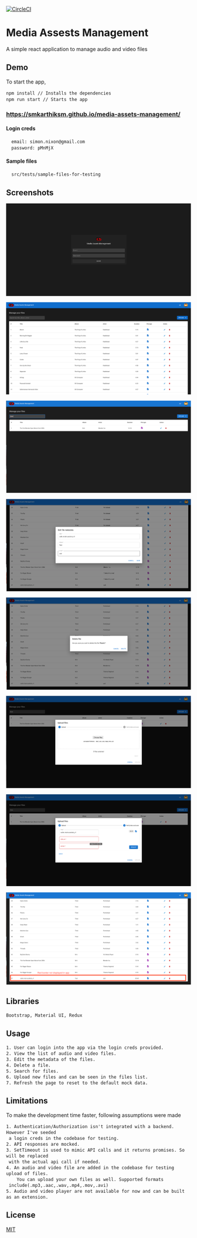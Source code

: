 [![CircleCI](https://dl.circleci.com/status-badge/img/circleci/LNzJ33aU8NBSwUfc44Fz2y/CUTasAwJm9UFj9eECgLcRC/tree/master.svg?style=svg)](https://dl.circleci.com/status-badge/redirect/circleci/LNzJ33aU8NBSwUfc44Fz2y/CUTasAwJm9UFj9eECgLcRC/tree/master)

# Media Assests Management

A simple react application to manage audio and video files

## Demo

To start the app,

```bash
npm install // Installs the dependencies
npm run start // Starts the app
```

### https://smkarthiksm.github.io/media-assets-management/

#### Login creds

```bash
  email: simon.nixon@gmail.com
  password: pMnMjX
```
#### Sample files

```bash
  src/tests/sample-files-for-testing
```

## Screenshots

![Login](/screenshots/Login.png?raw=true 'Login')

![Files list](/screenshots/List.png?raw=true 'Files list')

![Search](/screenshots/Search.png?raw=true 'Search')

![Edit](/screenshots/Edit.png?raw=true 'Edit')

![Delete](/screenshots/Delete.png?raw=true 'Delete')

![Upload file-1](/screenshots/UploadFile.png?raw=true 'Upload file-1')

![Upload file-2](/screenshots/UploadFileValidation.png?raw=true 'Upload file-2')

![Added record](/screenshots/NewlyAddedRecord.png?raw=true)

## Libraries

    Bootstrap, Material UI, Redux

## Usage

    1. User can login into the app via the login creds provided.
    2. View the list of audio and video files.
    3. Edit the metadata of the files.
    4. Delete a file.
    5. Search for files.
    6. Upload new files and can be seen in the files list.
    7. Refresh the page to reset to the default mock data.

## Limitations

To make the development time faster, following assumptions were made

    1. Authentication/Authorization isn't integrated with a backend. However I've seeded
     a login creds in the codebase for testing.
    2. API responses are mocked.
    3. SetTimeout is used to mimic API calls and it returns promises. So will be replaced
     with the actual api call if needed.
    4. An audio and video file are added in the codebase for testing upload of files.
        You can upload your own files as well. Supported formats
     include(.mp3,.aac,.wav,.mp4,.mov,.avi)
    5. Audio and video player are not available for now and can be built as an extension.

## License

[MIT](https://choosealicense.com/licenses/mit/)
